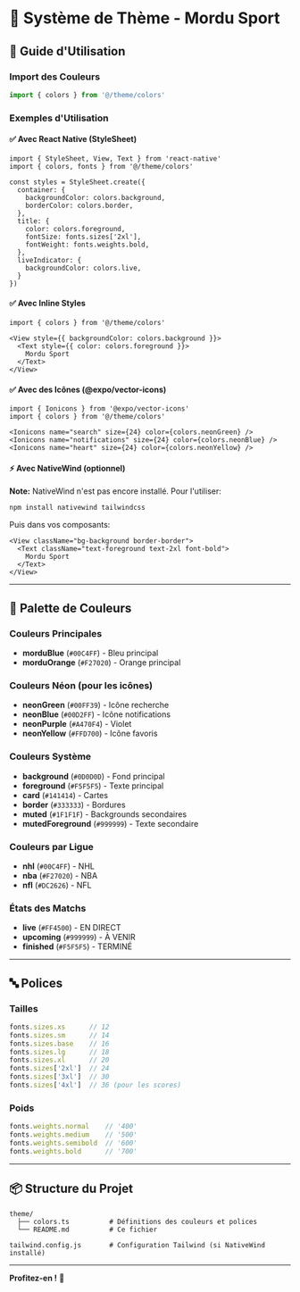 # 🎨 Système de Thème - Mordu Sport

## 📖 Guide d'Utilisation

### Import des Couleurs

```typescript
import { colors } from '@/theme/colors'
```

### Exemples d'Utilisation

#### ✅ Avec React Native (StyleSheet)

```tsx
import { StyleSheet, View, Text } from 'react-native'
import { colors, fonts } from '@/theme/colors'

const styles = StyleSheet.create({
  container: {
    backgroundColor: colors.background,
    borderColor: colors.border,
  },
  title: {
    color: colors.foreground,
    fontSize: fonts.sizes['2xl'],
    fontWeight: fonts.weights.bold,
  },
  liveIndicator: {
    backgroundColor: colors.live,
  }
})
```

#### ✅ Avec Inline Styles

```tsx
import { colors } from '@/theme/colors'

<View style={{ backgroundColor: colors.background }}>
  <Text style={{ color: colors.foreground }}>
    Mordu Sport
  </Text>
</View>
```

#### ✅ Avec des Icônes (@expo/vector-icons)

```tsx
import { Ionicons } from '@expo/vector-icons'
import { colors } from '@/theme/colors'

<Ionicons name="search" size={24} color={colors.neonGreen} />
<Ionicons name="notifications" size={24} color={colors.neonBlue} />
<Ionicons name="heart" size={24} color={colors.neonYellow} />
```

#### ⚡ Avec NativeWind (optionnel)

**Note:** NativeWind n'est pas encore installé. Pour l'utiliser:

```bash
npm install nativewind tailwindcss
```

Puis dans vos composants:

```tsx
<View className="bg-background border-border">
  <Text className="text-foreground text-2xl font-bold">
    Mordu Sport
  </Text>
</View>
```

---

## 🎨 Palette de Couleurs

### Couleurs Principales
- **morduBlue** (`#00C4FF`) - Bleu principal
- **morduOrange** (`#F27020`) - Orange principal

### Couleurs Néon (pour les icônes)
- **neonGreen** (`#00FF39`) - Icône recherche
- **neonBlue** (`#00D2FF`) - Icône notifications  
- **neonPurple** (`#A470F4`) - Violet
- **neonYellow** (`#FFD700`) - Icône favoris

### Couleurs Système
- **background** (`#0D0D0D`) - Fond principal
- **foreground** (`#F5F5F5`) - Texte principal
- **card** (`#141414`) - Cartes
- **border** (`#333333`) - Bordures
- **muted** (`#1F1F1F`) - Backgrounds secondaires
- **mutedForeground** (`#999999`) - Texte secondaire

### Couleurs par Ligue
- **nhl** (`#00C4FF`) - NHL
- **nba** (`#F27020`) - NBA
- **nfl** (`#DC2626`) - NFL

### États des Matchs
- **live** (`#FF4500`) - EN DIRECT
- **upcoming** (`#999999`) - À VENIR
- **finished** (`#F5F5F5`) - TERMINÉ

---

## 🔤 Polices

### Tailles
```typescript
fonts.sizes.xs      // 12
fonts.sizes.sm      // 14
fonts.sizes.base    // 16
fonts.sizes.lg      // 18
fonts.sizes.xl      // 20
fonts.sizes['2xl']  // 24
fonts.sizes['3xl']  // 30
fonts.sizes['4xl']  // 36 (pour les scores)
```

### Poids
```typescript
fonts.weights.normal    // '400'
fonts.weights.medium    // '500'
fonts.weights.semibold  // '600'
fonts.weights.bold      // '700'
```

---

## 📦 Structure du Projet

```
theme/
  ├── colors.ts          # Définitions des couleurs et polices
  └── README.md          # Ce fichier

tailwind.config.js       # Configuration Tailwind (si NativeWind installé)
```

---

**Profitez-en !** 🚀

